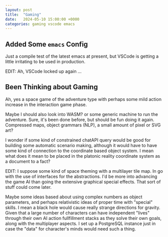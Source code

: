 ```yaml
---
layout: post
title:  "Gaming"
date:   2024-05-10 15:00:00 +0000
categories: gaming vscode emacs
---
```

## Added Some `emacs` Config
Just a compile test of the latest emacs at present, but VSCode is getting a little irritating to be used in production.

EDIT: Ah, VSCode locked up again ...

## Been Thinking about Gaming
Ah, yes a space game of the adventure type with perhaps some mild action increase in the interaction game phase.

Maybe I should also look into WASM? or some generic machine to run the adventure. Sure, it's been done before, but should be fun doing it again. Compressed maps, object grammars (NLP), a small amount of pixel or SVG art?

I wonder if some kind of constrained chatAPI query would be good for building some automatic scenario making, although it would have to have some kind of connection to the coordinate based object system. I mean what does it mean to be placed in the platonic reality coordinate system as a document to a fact?

EDIT: I suppose some kind of space theming with a multilayer tile map. In go with the use of interfaces for the abstractions. I'd be more into advancing the game AI than going the extensive graphical special effects. That sort of stuff could come later. 

Maybe some ideas based about using complex numbers as object parameters, and perhaps relativistic ideas of proper time with "special" skills. I mean a black hole would cause really strange directions for gravity. Given that a large number of characters can have independent "lives" through their own AI action fullfillment stacks as they solve their own goals, along with the multiplayer aspects. I set up a PostgreSQL instance just in case the "data" for character's minds would need such a thing.
